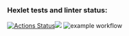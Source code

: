 ### Hexlet tests and linter status:
[![Actions Status](https://github.com/Dmitry996/python-project-lvl1/workflows/hexlet-check/badge.svg)](https://github.com/Dmitry996/python-project-lvl1/actions)<a href="https://codeclimate.com/github/codeclimate/codeclimate/maintainability"><img src="https://api.codeclimate.com/v1/badges/a99a88d28ad37a79dbf6/maintainability" /></a>
![example workflow](https://github.com/<OWNER>/<REPOSITORY>/actions/workflows/<WORKFLOW_FILE>/badge.svg)
